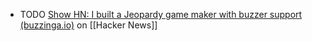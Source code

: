 - TODO [Show HN: I built a Jeopardy game maker with buzzer support (buzzinga.io)](https://news.ycombinator.com/item?id=40960508) on [[Hacker News]]